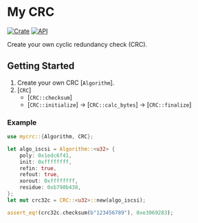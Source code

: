 # My CRC

[![Crate](https://img.shields.io/crates/v/mycrc.svg)](https://crates.io/crates/mycrc)
[![API](https://docs.rs/mycrc/badge.svg)](https://docs.rs/mycrc)

Create your own cyclic redundancy check (CRC).

## Getting Started
1. Create your own CRC [`Algorithm`].
2. [`CRC`]
    - [`CRC::checksum`]
    - [`CRC::initialize`] -> [`CRC::calc_bytes`] -> [`CRC::finalize`]


### Example
```rust
use mycrc::{Algorithm, CRC};

let algo_iscsi = Algorithm::<u32> {
    poly: 0x1edc6f41,
    init: 0xffffffff,
    refin: true,
    refout: true,
    xorout: 0xffffffff,
    residue: 0xb798b438,
};
let mut crc32c = CRC::<u32>::new(algo_iscsi);

assert_eq!(crc32c.checksum(b"123456789"), 0xe3069283);
```
